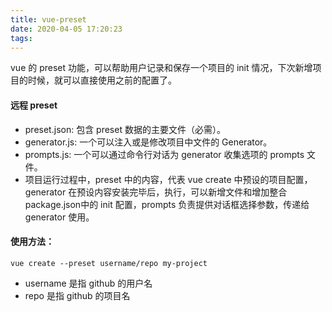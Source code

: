 ```yaml
---
title: vue-preset
date: 2020-04-05 17:20:23
tags:
---
```

vue 的 preset 功能，可以帮助用户记录和保存一个项目的 init 情况，下次新增项目的时候，就可以直接使用之前的配置了。

#### 远程 preset
* preset.json: 包含 preset 数据的主要文件（必需）。
* generator.js: 一个可以注入或是修改项目中文件的 Generator。
* prompts.js: 一个可以通过命令行对话为 generator 收集选项的 prompts 文件。
* 项目运行过程中，preset 中的内容，代表 vue create 中预设的项目配置，generator 在预设内容安装完毕后，执行，可以新增文件和增加整合package.json中的 init 配置，prompts 负责提供对话框选择参数，传递给 generator 使用。

#### 使用方法：
```
vue create --preset username/repo my-project
```
* username 是指 github 的用户名
* repo 是指 github 的项目名